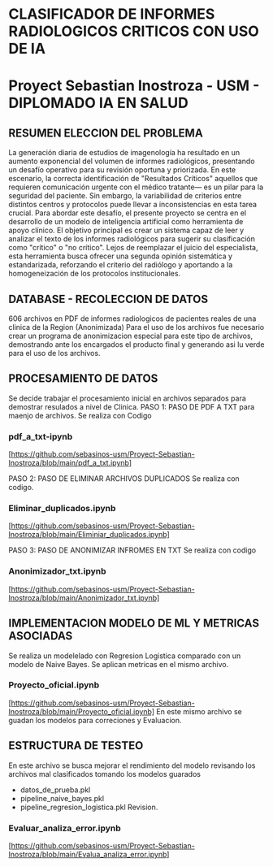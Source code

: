 # CLASIFICADOR DE INFORMES RADIOLOGICOS CRITICOS CON USO DE IA
# Proyect Sebastian Inostroza - USM - DIPLOMADO IA EN SALUD

## RESUMEN ELECCION DEL PROBLEMA ##
La generación diaria de estudios de imagenología ha resultado en un aumento exponencial del volumen de informes radiológicos, presentando un desafío operativo para su revisión oportuna y priorizada. En este escenario, la correcta identificación de 
"Resultados Críticos" aquellos que requieren comunicación urgente con el médico tratante— es un pilar para la seguridad del paciente. Sin embargo, la variabilidad de criterios entre distintos centros y protocolos puede llevar a inconsistencias en esta tarea crucial.
Para abordar este desafío, el presente proyecto se centra en el desarrollo de un modelo de inteligencia artificial como herramienta de apoyo clínico. El objetivo principal es crear un sistema capaz de leer y analizar el texto de los informes radiológicos para sugerir su clasificación como "crítico" o "no crítico". Lejos de reemplazar el juicio del especialista, esta herramienta busca ofrecer una segunda opinión sistemática y estandarizada, reforzando el criterio del radiólogo y aportando a la homogeneización de los protocolos institucionales.


## DATABASE - RECOLECCION DE DATOS
606 archivos en PDF de informes radiologicos de pacientes reales de una clinica de la Region (Anonimizada)
Para el uso de los archivos fue necesario crear un programa de anonimizacion especial para este tipo de archivos, demostrando ante los encargados el producto final y generando asi lu verde para el uso de los archivos.

## PROCESAMIENTO DE DATOS
Se decide trabajar el procesamiento inicial en archivos separados para demostrar resulados a nivel de Clinica.
PASO 1:
PASO DE PDF A TXT para maenjo de archivos. Se realiza con Codigo 
### pdf_a_txt-ipynb
[https://github.com/sebasinos-usm/Proyect-Sebastian-Inostroza/blob/main/pdf_a_txt.ipynb]

PASO 2:
PASO DE ELIMINAR ARCHIVOS DUPLICADOS
Se realiza con codigo.
### Eliminar_duplicados.ipynb
[https://github.com/sebasinos-usm/Proyect-Sebastian-Inostroza/blob/main/Eliminiar_duplicados.ipynb]

PASO 3:
PASO DE ANONIMIZAR INFROMES EN TXT
Se realiza con codigo
### Anonimizador_txt.ipynb
[https://github.com/sebasinos-usm/Proyect-Sebastian-Inostroza/blob/main/Anonimizador_txt.ipynb]

## IMPLEMENTACION MODELO DE ML Y METRICAS ASOCIADAS
Se realiza un modelelado con Regresion Logistica comparado con un modelo de Naive Bayes. 
Se aplican metricas en el mismo archivo.
### Proyecto_oficial.ipynb
[https://github.com/sebasinos-usm/Proyect-Sebastian-Inostroza/blob/main/Proyecto_oficial.ipynb]
En este mismo archivo se guadan los modelos para correciones y Evaluacion.

## ESTRUCTURA DE TESTEO 
En este archivo se busca mejorar el rendimiento del modelo revisando los archivos mal clasificados tomando los modelos guarados
- datos_de_prueba.pkl
- pipeline_naive_bayes.pkl
- pipeline_regresion_logistica.pkl
Revision.
### Evaluar_analiza_error.ipynb
[https://github.com/sebasinos-usm/Proyect-Sebastian-Inostroza/blob/main/Evalua_analiza_error.ipynb]


